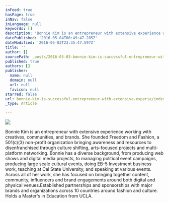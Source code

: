 ```yaml
---
inFeed: true
hasPage: true
inNav: false
inLanguage: null
keywords: []
description: 'Bonnie Kim is an entrepreneur with extensive experience working with creatives, communities, and brands. She founded Freedom and Fashion, a 501(c)(3) non-profit organization bringing awareness and resources to disenfranchised through culture shifting, arts-focused projects and multi-platform networking. Bonnie has a diverse background, from producing web shows and digital media projects, to managing political event campaigns, producing large scale cultural events, doing EB-5 Investment business work, teaching at Cal State University, and speaking at various events. Across all of her work, she has focused on bringing together content, community, influencers and brand engagements around both digital and physical venues.Established partnerships and sponsorships with major brands and organizations across 10 countries around fashion and culture. Holds a Master’s in Education from UCLA.'
datePublished: '2016-05-04T00:49:47.285Z'
dateModified: '2016-05-03T23:35:47.597Z'
title: ''
author: []
sourcePath: _posts/2016-05-03-bonnie-kim-is-successful-entrepreneur-with-extensive-experie.md
published: true
authors: []
publisher:
  name: null
  domain: null
  url: null
  favicon: null
starred: false
url: bonnie-kim-is-successful-entrepreneur-with-extensive-experie/index.html
_type: Article

---
```

![](https://the-grid-user-content.s3-us-west-2.amazonaws.com/2d326ce1-110c-412e-98a0-fb107c96d86d.jpg)

Bonnie Kim is an entrepreneur with extensive experience working with creatives, communities, and brands. She founded Freedom and Fashion, a 501(c)(3) non-profit organization bringing awareness and resources to disenfranchised through culture shifting, arts-focused projects and multi-platform networking. Bonnie has a diverse background, from producing web shows and digital media projects, to managing political event campaigns, producing large scale cultural events, doing EB-5 Investment business work, teaching at Cal State University, and speaking at various events. Across all of her work, she has focused on bringing together content, community, influencers and brand engagements around both digital and physical venues.Established partnerships and sponsorships with major brands and organizations across 10 countries around fashion and culture. Holds a Master's in Education from UCLA.